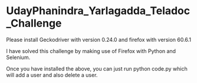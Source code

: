 # UdayPhanindra_Yarlagadda_Teladoc_Challenge

Please install Geckodriver with version 0.24.0 and firefox with version 60.6.1

I have solved this challenge by making use of Firefox with Python and Selenium.

Once you have installed the above, you can just run python code.py which will add a user and also delete a user.
